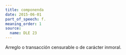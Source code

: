 ```yaml
---
title: componenda
date: 2015-06-01
part_of_speech: f.
meaning_order: 1
source:
  name: DLE 23
---
```


Arreglo o transacción censurable o de carácter inmoral.
